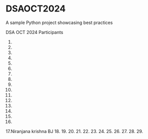 # DSAOCT2024
A sample Python project showcasing best practices

DSA OCT 2024 Participants

1.
2.
3.
4.
5.
6.
7.
8.
9.
10.
11.
12.
13.
14.
15.
16.
17.Niranjana krishna BJ
18.
19.
20.
21.
22.
23.
24.
25.
26.
27.
28.
29.